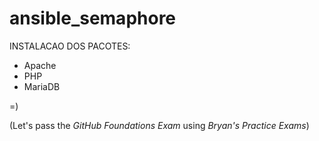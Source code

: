 # ansible_semaphore

INSTALACAO DOS PACOTES:

- Apache
- PHP
- MariaDB

=)

(Let's pass the *GitHub Foundations Exam* using *Bryan's Practice Exams*)
